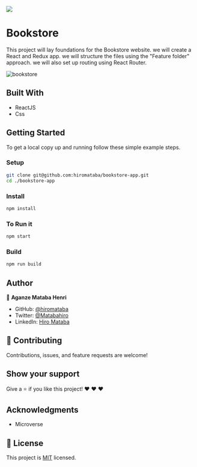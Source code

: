 ![](https://img.shields.io/badge/Microverse-blueviolet)

# Bookstore

This project will lay foundations for the Bookstore website.
we will create a React and Redux app. we will structure the files using the "Feature folder" approach. we will also set up routing using React Router.

![bookstore](https://user-images.githubusercontent.com/75126481/131029317-e9c90fa8-5475-40fb-a63c-1b2c5e98d75a.png)

## Built With

- ReactJS
- Css

## Getting Started

To get a local copy up and running follow these simple example steps.

### Setup

```bash
git clone git@github.com:hiromataba/bookstore-app.git
cd ./bookstore-app
```

### Install

```bash
npm install
```

### To Run it

```bash
npm start
```

### Build

```bash
npm run build
```

## Author

👤 **Aganze Mataba Henri**

- GitHub: [@hiromataba](https://github.com/hiromataba)
- Twitter: [@Matabahiro](https://twitter.com/MatabaHiro)
- LinkedIn: [Hiro Mataba](https://www.linkedin.com/in/hiro-mataba-1bb910209/)

## 🤝 Contributing

Contributions, issues, and feature requests are welcome!

## Show your support

Give a ⭐️ if you like this project! ❤️ ❤️ ❤️

## Acknowledgments

- Microverse

## 📝 License

This project is [MIT](./MIT.md) licensed.
